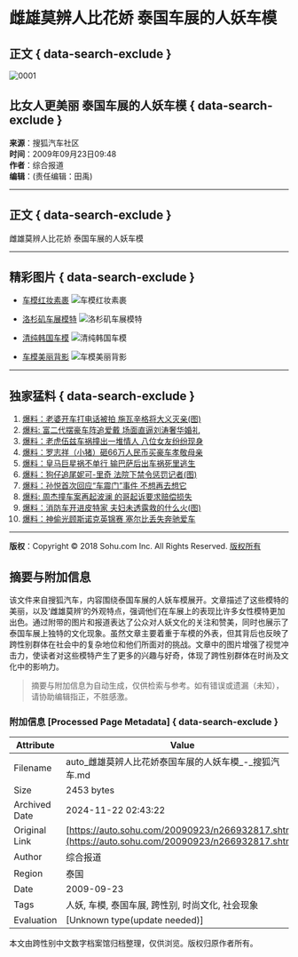 # 雌雄莫辨人比花娇 泰国车展的人妖车模

## 正文 { data-search-exclude }


![0001](http://photocdn.sohu.com/20090923/Img266932818.jpg)

## 比女人更美丽 泰国车展的人妖车模 { data-search-exclude }

**来源**：搜狐汽车社区  
**时间**：2009年09月23日09:48  
**作者**：综合报道  
**编辑**：(责任编辑：田禹)  

---

## 正文 { data-search-exclude }

雌雄莫辨人比花娇 泰国车展的人妖车模

---

## 精彩图片 { data-search-exclude }

- [车模红妆素裹](http://auto.sohu.com/20091216/n268978036.shtml)
  ![车模红妆素裹](http://i1.itc.cn/20091216/667_83a3ff0f_4e7b_4ac5_9136_9032a4b2280f_3.jpg)

- [洛杉矶车展模特](http://auto.sohu.com/20091208/n268765970.shtml)
  ![洛杉矶车展模特](http://i1.itc.cn/20091216/667_83a3ff0f_4e7b_4ac5_9136_9032a4b2280f_1.jpg)

- [清纯韩国车模](http://auto.sohu.com/20091211/n268866161.shtml)
  ![清纯韩国车模](http://i1.itc.cn/20091216/667_83a3ff0f_4e7b_4ac5_9136_9032a4b2280f_2.jpg)

- [车模美丽背影](http://auto.sohu.com/20091201/n268593655.shtml)
  ![车模美丽背影](http://i1.itc.cn/20091216/667_83a3ff0f_4e7b_4ac5_9136_9032a4b2280f_0.jpg)

---

## 独家猛料 { data-search-exclude }

1. [爆料：老婆开车打电话被拍 施瓦辛格将大义灭亲(图)](http://auto.sohu.com/20091015/n267363035.shtml)
2. [爆料: 富二代摆豪车阵追爱戴 场面直逼刘涛奢华婚礼](http://auto.sohu.com/20091216/n268978087.shtml)
3. [爆料：老虎伍兹车祸撞出一堆情人 八位女友纷纷现身](http://auto.sohu.com/20091208/n268779660.shtml)
4. [爆料：罗志祥（小猪）砸66万人民币买豪车孝敬母亲](http://auto.sohu.com/20091207/n268727089.shtml)
5. [爆料：皇马巨星祸不单行 输巴萨后出车祸死里逃生](http://auto.sohu.com/20091201/n268596867.shtml)
6. [爆料：狗仔追尾妮可-里奇 法院下禁令惩罚记者(图)](http://auto.sohu.com/20091102/n267896245.shtml)
7. [爆料：孙悦首次回应“车震门”事件 不想再去想它](http://auto.sohu.com/20091127/n268506379.shtml)
8. [爆料: 周杰撞车案再起波澜 的哥起诉要求赔偿损失](http://auto.sohu.com/20091127/n268506720.shtml)
9. [爆料：消防车开进皮特家 夫妇未透露救的什么火(图)](http://auto.sohu.com/20091127/n268507334.shtml)
10. [爆料：神偷光顾斯诺克英锦赛 塞尔比丢失奔驰爱车](http://auto.sohu.com/20091211/n268866887.shtml)

---

**版权**：Copyright © 2018 Sohu.com Inc. All Rights Reserved. [版权所有](http://corp.sohu.com/s2007/copyright/)
<!-- tcd_original_link https://auto.sohu.com/20090923/n266932817.shtml -->
## 摘要与附加信息

<!-- tcd_abstract -->
该文件来自搜狐汽车，内容围绕泰国车展的人妖车模展开。文章描述了这些模特的美丽，以及‘雌雄莫辨’的外观特点，强调他们在车展上的表现比许多女性模特更加出色。通过附带的图片和报道表达了公众对人妖文化的关注和赞美，同时也展示了泰国车展上独特的文化现象。虽然文章主要着重于车模的外表，但其背后也反映了跨性别群体在社会中的复杂地位和他们所面对的挑战。文章中的图片增强了视觉冲击力，使读者对这些模特产生了更多的兴趣与好奇，体现了跨性别群体在时尚及文化中的影响力。
<!-- tcd_abstract_end -->

> 摘要与附加信息为自动生成，仅供检索与参考。如有错误或遗漏（未知），请协助编辑指正，不胜感激。

### 附加信息 [Processed Page Metadata] { data-search-exclude }

| Attribute       | Value                                  |
|-----------------|----------------------------------------|
| Filename        | auto_雌雄莫辨人比花娇泰国车展的人妖车模_-_搜狐汽车.md                             |
| Size            | 2453 bytes                           |
| Archived Date   | 2024-11-22 02:43:22                             |
| Original Link   | [https://auto.sohu.com/20090923/n266932817.shtml](https://auto.sohu.com/20090923/n266932817.shtml)                       |
| Author          | 综合报道                               |
| Region          | 泰国                               |
| Date            | 2009-09-23                                 |
| Tags            | 人妖, 车模, 泰国车展, 跨性别, 时尚文化, 社会现象                                 |
| Evaluation            | [Unknown type(update needed)]                                 |
<!-- tcd_table_end -->

本文由跨性别中文数字档案馆归档整理，仅供浏览。版权归原作者所有。
